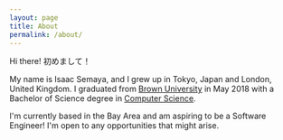 ```yaml
---
layout: page
title: About
permalink: /about/
---
```


Hi there! 初めまして！

My name is Isaac Semaya, and I grew up in Tokyo, Japan and London, United Kingdom.
I graduated from <a href="https://www.brown.edu/">Brown University</a> in May 2018 with a Bachelor of Science degree in <a href="http://cs.brown.edu/">Computer Science</a>.

I'm currently based in the Bay Area and am aspiring to be a Software Engineer! I'm open to any opportunities that might arise.
